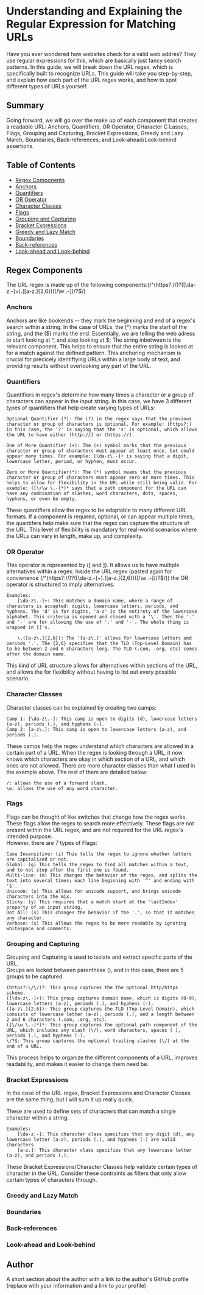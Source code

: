 # Understanding and Explaining the Regular Expression for Matching URLs 

Have you ever wondered how websites check for a valid web addres? They use regular expressions for this, which are basically just fancy search patterns. In this guide, we will break down the URL regex, which is specifically built to recognize URLs. This guide will take you step-by-step, and explain how each part of the URL regex works, and how to spot different types of URLs yourself.  

## Summary

Going forward, we will go over the make up of each component that creates a readable URL: Anchors, Quantifiers, OR Operator, CHaracter C Lasses, Flags, Grouping and Capturing, Bracket Expressions, Greedy and Lazy March, Boundaries, Back-references, and Look-ahead/Look-behind assertions. 

## Table of Contents

- [Regex Components](#regex-components)
- [Anchors](#anchors)
- [Quantifiers](#quantifiers)
- [OR Operator](#or-operator)
- [Character Classes](#character-classes)
- [Flags](#flags)
- [Grouping and Capturing](#grouping-and-capturing)
- [Bracket Expressions](#bracket-expressions)
- [Greedy and Lazy Match](#greedy-and-lazy-match)
- [Boundaries](#boundaries)
- [Back-references](#back-references)
- [Look-ahead and Look-behind](#look-ahead-and-look-behind)

## Regex Components

The URL regex is made up of the following components:(/^(https?:\/\/)?([\da-z\.-]+)\.([a-z\.]{2,6})([\/\w \.-]*)*\/?$/)

### Anchors

Anchors are like bookends -- they mark the beginning and end of a regex's search within a string. In the case of URLs, the (^) marks the start of the string, and the ($) marks the end. Essentially, we are telling the web adress to start looking at ^, and stop looking at $; The string inbetween is the relevant component. This helps to ensure that the entire string is looked at for a match against the defined pattern. This anchoring mechanism is crucial for precicely identiftying URLs within a large body of text, and providing results without overlooking any part of the URL. 

### Quantifiers

Quantifiers in regex's determine how many times a character or a group of characters can appear in the input string. In this case, we have 3 different types of quantifiers that help create varying types of URLs:

    Optional Quantifier (?): The (?) in the regex says that the previous character or group of characters is optional. For example: (https?:) in this case, the '?' is saying that the 's' is optional, which allows the URL to have either (http://) or (https://).

    One of More Quantifier (+): The (+) symbol marks that the previous character or group of characters must appear at least once, but could appear many times. For example: [\da-z\.-]+ is saying that a digit, lowercase letter, period, or hyphen, must occur. 

    Zero or More Quantifier(*): The (*) symbol means that the previous character or group of characters must appear zero or more times. This helps to allow for flexibility in the URL while still being valid. For example: ([\/\w \.-]*)* says that a path component for the URL can have any combination of slashes, word characters, dots, spaces, hyphens, or even be empty. 

These quantifiers allow the regex to be adaptable to many different URL formats. If a component is required, optional, or can appear multiple times, the quantifers help make sure that the regex can capture the structure of the URL. This level of flexibility is mandatory for real-world scenarios where the URLs can vary in length, make up, and complexity. 

### OR Operator

This operator is represented by ([ and ]). It allows us to have multiple alternatives within a regex. Inside the URL regex (pasted again for convienence  (/^(https?:\/\/)?([\da-z\.-]+)\.([a-z\.]{2,6})([\/\w \.-]*)*\/?$/)) the OR operator is structured to imply alternatives.

    Examples:
        [\da-z\.-]+: This matches a domain name, where a range of characters is accepted: digits, lowercase letters, periods, and hyphens. The 'd' is for digits, 'a-z' is the entirety of the lowercase alphabet. This criteria is opened and closed with a '\'. Then the '.' and '-' are for allowing the use of '.' and '-'. The whole thing is wrapped in []'s.  

        \.([a-z\.]{2,6}): The '[a-z\.]' allows for lowercase letters and periods '.'. The {2,6} specifies that the TLD (Top-Level Domain) has to be between 2 and 6 characters long. The TLD (.com, .org, etc) comes after the domain name. 

This kind of URL structure allows for alternatives within sections of the URL, and allows the for flexibility without having to list out every possible scenario. 

### Character Classes

Character classes can be explained by creating two camps: 

    Camp 1: [\da-z\.-]: This camp is open to digits (d), lowercase letters (a-z), periods (.), and hyphens (-). 
    Camp 2: [a-z\.]: This camp is open to lowercase letters (a-z), and periods (.). 

These camps help the regex understand which characters are allowed in a certain part of a URL. When the regex is looking through a URL, it now knows which characters are okay in which section of a URL, and which ones are not allowed. There are more character classes than what I used in the example above. The rest of them are detailed below: 

    /: allows the use of a forward slash.
    \w: allows the use of any word character. 

### Flags

Flags can be thought of like switches that change how the regex works. These flags allow the regex to search more effectively. 
These flags are not present within the URL regex, and are not required for the URL regex's intended purpose.  
However, there are 7 types of Flags:

    Case Insensitive: (i) This tells the regex to ignore whether letters are capitalized or not. 
    Global: (g) This tells the regex to find all matches within a text, and to not stop after the first one is found. 
    Multi-line: (m) This changes the behavior of the regex, and splits the text into several times; each line beginning with '^' and ending with '$'. 
    Unicode: (u) This allows for unicode support, and brings unicode characters into the mix. 
    Sticky: (y) This requires that a match start at the 'lastIndex' property of an input string. 
    Dot All: (s) This changes the behavior if the '.', so that it matches any character. 
    Verbose: (x) This allows the regex to be more readable by ignoring whitespace and comments. 

### Grouping and Capturing

Grouping and Capturing is used to isolate and extract specific parts of the URL.  
Groups are locked between parenthese (), and in this case, there are 5 groups to be captured.

    (https?:\/\/)?: This group captures the the optional http/https scheme. 
    ([\da-z\.-]+): This group captures domain name, which is digits (0-9), lowercase letters (a-z), periods (.), and hyphens (-).
    ([a-z\.]{2,6}): This group captures the TLD (Top-Level Domain), which consists of lowercase letter (a-z), periods (.), and a length between 2 and 6 characters (.com, .org, etc). 
    ([\/\w \.-]*)*: This group captures the optional path component of the URL, which includes any slash (\/), word characters, spaces ( ), periods (.), and hyphens (-).
    \/?$: This group captures the optional trailing slashes (\/) at the end of a URL. 

This process helps to organize the different components of a URL, improves readability, and makes it easier to change them need be. 

### Bracket Expressions

In the case of the URL regex, Bracket Expressions and Character Classes are the same thing, but I will sum it up really quick. 

These are used to define sets of characters that can match a single character within a string. 

    Examples:
        [\da-z.-]: This character class specifies that any digit (d), any lowercase letter (a-z), periods (.), and hyphens (-) are valid characters. 
        [a-z.]: This character class specifies that any lowercase letter (a-z), and periods (.). 

These Bracket Expressions/Character Classes help validate certain types of character in the URL. Consider these contraints as filters that only allow certain types of characters through. 

### Greedy and Lazy Match



### Boundaries

### Back-references

### Look-ahead and Look-behind

## Author

A short section about the author with a link to the author's GitHub profile (replace with your information and a link to your profile)
